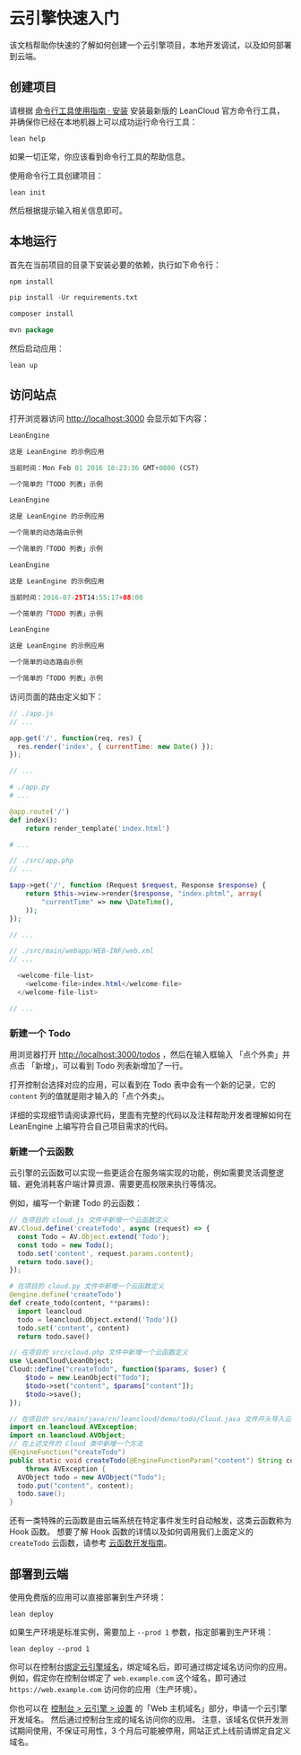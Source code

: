 # 云引擎快速入门

该文档帮助你快速的了解如何创建一个云引擎项目，本地开发调试，以及如何部署到云端。

## 创建项目

请根据 [命令行工具使用指南 &middot; 安装](leanengine_cli.html#安装命令行工具) 安装最新版的 LeanCloud 官方命令行工具，并确保你已经在本地机器上可以成功运行命令行工具：

```
lean help
```
如果一切正常，你应该看到命令行工具的帮助信息。

使用命令行工具创建项目：

```
lean init
```
然后根据提示输入相关信息即可。

## 本地运行

首先在当前项目的目录下安装必要的依赖，执行如下命令行：

```javascript
npm install
```
```python
pip install -Ur requirements.txt
```
```php
composer install
```
```java
mvn package
```

然后启动应用：

```
lean up
```

## 访问站点

打开浏览器访问 <http://localhost:3000> 会显示如下内容：

```javascript
LeanEngine

这是 LeanEngine 的示例应用

当前时间：Mon Feb 01 2016 18:23:36 GMT+0800 (CST)

一个简单的「TODO 列表」示例
```
```python
LeanEngine

这是 LeanEngine 的示例应用

一个简单的动态路由示例

一个简单的「TODO 列表」示例
```
```php
LeanEngine

这是 LeanEngine 的示例应用

当前时间：2016-07-25T14:55:17+08:00

一个简单的「TODO 列表」示例
```
```java
LeanEngine

这是 LeanEngine 的示例应用

一个简单的动态路由示例

一个简单的「TODO 列表」示例
```

访问页面的路由定义如下：

```javascript
// ./app.js
// ...

app.get('/', function(req, res) {
  res.render('index', { currentTime: new Date() });
});

// ...
```
```python
# ./app.py
# ...

@app.route('/')
def index():
    return render_template('index.html')

# ...
```
```php
// ./src/app.php
// ...

$app->get('/', function (Request $request, Response $response) {
    return $this->view->render($response, "index.phtml", array(
        "currentTime" => new \DateTime(),
    ));
});

// ...
```
```java
// ./src/main/webapp/WEB-INF/web.xml
// ...

  <welcome-file-list>
    <welcome-file>index.html</welcome-file>
  </welcome-file-list>

// ...
```

### 新建一个 Todo

用浏览器打开 <http://localhost:3000/todos> ，然后在输入框输入 「点个外卖」并点击 「新增」，可以看到 Todo 列表新增加了一行。

打开控制台选择对应的应用，可以看到在 Todo 表中会有一个新的记录，它的 `content` 列的值就是刚才输入的「点个外卖」。

详细的实现细节请阅读源代码，里面有完整的代码以及注释帮助开发者理解如何在 LeanEngine 上编写符合自己项目需求的代码。

### 新建一个云函数

云引擎的云函数可以实现一些更适合在服务端实现的功能，例如需要灵活调整逻辑、避免消耗客户端计算资源、需要更高权限来执行等情况。

例如，编写一个新建 Todo 的云函数：

```js
// 在项目的 cloud.js 文件中新增一个云函数定义
AV.Cloud.define('createTodo', async (request) => {
  const Todo = AV.Object.extend('Todo');
  const todo = new Todo();
  todo.set('content', request.params.content);
  return todo.save();
});
```
```python
# 在项目的 cloud.py 文件中新增一个云函数定义
@engine.define('createTodo')
def create_todo(content, **params):
  import leancloud
  todo = leancloud.Object.extend('Todo')()
  todo.set('content', content)
  return todo.save()
```
```php
// 在项目的 src/cloud.php 文件中新增一个云函数定义
use \LeanCloud\LeanObject;
Cloud::define("createTodo", function($params, $user) {
    $todo = new LeanObject("Todo");
    $todo->set("content", $params["content"]);
    $todo->save();
});
```
```java
// 在项目的 src/main/java/cn/leancloud/demo/todo/Cloud.java 文件开头导入云函数定义中用到的类
import cn.leancloud.AVException;
import cn.leancloud.AVObject;
// 在上述文件的 Cloud 类中新增一个方法
@EngineFunction("createTodo")
public static void createTodo(@EngineFunctionParam("content") String content)
    throws AVException {
  AVObject todo = new AVObject("Todo");
  todo.put("content", content);
  todo.save();   
}
```

还有一类特殊的云函数是由云端系统在特定事件发生时自动触发，这类云函数称为 Hook 函数。
想要了解 Hook 函数的详情以及如何调用我们上面定义的 `createTodo` 云函数，请参考 [云函数开发指南](leanengine_cloudfunction_guide-node.html)。

## 部署到云端

使用免费版的应用可以直接部署到生产环境：

```
lean deploy
```

如果生产环境是标准实例，需要加上 `--prod 1` 参数，指定部署到生产环境：

```
lean deploy --prod 1
```

你可以在控制台[绑定云引擎域名][engine-domain]，绑定域名后，即可通过绑定域名访问你的应用。
例如，假定你在控制台绑定了 `web.example.com` 这个域名，即可通过 `https://web.example.com` 访问你的应用（生产环境）。

[engine-domain]: custom-api-domain-guide.html#云引擎域名

你也可以在 [控制台 > 云引擎 > 设置](/dashboard/cloud.html?appid={{appid}}#/conf) 的「Web 主机域名」部分，申请一个云引擎开发域名。
然后通过控制台生成的域名访问你的应用。
注意，该域名仅供开发测试期间使用，不保证可用性，3 个月后可能被停用，网站正式上线前请绑定自定义域名。
